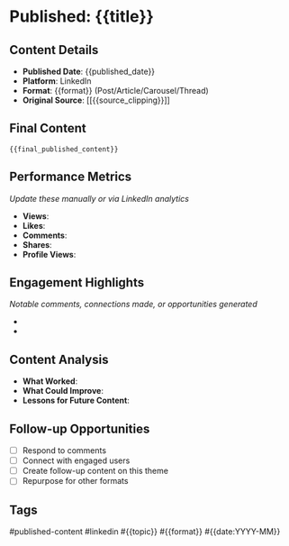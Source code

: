 # Published: {{title}}

## Content Details
- **Published Date**: {{published_date}}
- **Platform**: LinkedIn
- **Format**: {{format}} (Post/Article/Carousel/Thread)
- **Original Source**: [[{{source_clipping}}]]

## Final Content
```
{{final_published_content}}
```

## Performance Metrics
*Update these manually or via LinkedIn analytics*
- **Views**: 
- **Likes**: 
- **Comments**: 
- **Shares**: 
- **Profile Views**: 

## Engagement Highlights
*Notable comments, connections made, or opportunities generated*

- 
- 

## Content Analysis
- **What Worked**: 
- **What Could Improve**: 
- **Lessons for Future Content**: 

## Follow-up Opportunities
- [ ] Respond to comments
- [ ] Connect with engaged users
- [ ] Create follow-up content on this theme
- [ ] Repurpose for other formats

## Tags
#published-content #linkedin #{{topic}} #{{format}} #{{date:YYYY-MM}}
